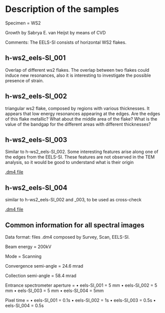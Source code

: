 # Description of the samples

Specimen = WS2

Growth by Sabrya E. van Heijst by means of CVD

Comments: 
The EELS-SI consists of horizontal WS2 flakes. 

## h-ws2_eels-SI_001

Overlap of different ws2 flakes. The overlap between two flakes could induce new resonances, also it is interesting to investigate the possible presence of strain.

## h-ws2_eels-SI_002

triangular ws2 flake, composed by regions with various thicknesses. It appears that low energy resonances appearing at the edges.  Are the edges of this flake metallic? What about the middle area of the flake? What is the value of the bandgap for the different areas with different thicknesses?

## h-ws2_eels-SI_003

Similar to h-ws2_eels-SI_002. Some interesting features arise along one of the edges from the EELS-SI. These features are not observed in the TEM analysis, so it would be good to understand what is their origin

[.dm4 file](https://www.dropbox.com/s/ggpxkma48b9qqxn/h-ws2_eels-si_003.dm4?dl=0)


## h-ws2_eels-SI_004

similar to h-ws2_eels-SI_002 and _003, to be used as cross-check

[.dm4 file](https://www.dropbox.com/s/ynqoarj41lz0mne/h-ws2_eels-si_004.dm4?dl=0)

## Common information for all spectral images

Data format: files .dm4 composed by Survey, Scan, EELS-SI.

Beam energy = 200kV

Mode = Scanning

Convergence semi-angle = 24.6 mrad

Collection semi-angle = 58.4 mrad

Entrance spectrometer aperture = 
•	eels-SI_001 = 5 mm
•	eels-SI_002 = 5 mm
•	eels-SI_003 = 5 mm
•	eels-SI_004 = 5mm

Pixel time = 
•	eels-SI_001 = 0.1s
•	eels-SI_002 = 1s
•	eels-SI_003 = 0.5s
•	eels-SI_004 = 0.5s

